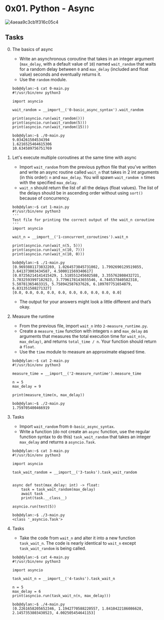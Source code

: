 # 0x01. Python - Async

![4aeaa9c3cb1f316c05c4](https://github.com/Abucheri/alx-backend-python/assets/24778489/8bb17205-1793-4d2d-bdc4-96bfe35fae1f)


## Tasks

0. The basics of async

	- Write an asynchronous coroutine that takes in an integer argument (`max_delay`, with a default value of `10`) named `wait_random` that waits for a random delay between `0` and `max_delay` (included and float value) seconds and eventually returns it.
	- Use the `random` module.

	```
	bob@dylan:~$ cat 0-main.py
	#!/usr/bin/env python3

	import asyncio

	wait_random = __import__('0-basic_async_syntax').wait_random

	print(asyncio.run(wait_random()))
	print(asyncio.run(wait_random(5)))
	print(asyncio.run(wait_random(15)))

	bob@dylan:~$ ./0-main.py
	9.034261504534394
	1.6216525464615306
	10.634589756751769
	```

1. Let's execute multiple coroutines at the same time with async

	- Import `wait_random` from the previous python file that you’ve written and write an async routine called `wait_n` that takes in 2 int arguments (in this order): `n` and `max_delay`. You will spawn `wait_random n` times with the specified `max_delay`.
	- `wait_n` should return the list of all the delays (float values). The list of the delays should be in ascending order without using `sort()` because of concurrency.

	```
	bob@dylan:~$ cat 1-main.py
	#!/usr/bin/env python3
	'''
	Test file for printing the correct output of the wait_n coroutine
	'''
	import asyncio

	wait_n = __import__('1-concurrent_coroutines').wait_n

	print(asyncio.run(wait_n(5, 5)))
	print(asyncio.run(wait_n(10, 7)))
	print(asyncio.run(wait_n(10, 0)))

	bob@dylan:~$ ./1-main.py
	[0.9693881173832269, 1.0264573845731002, 1.7992690129519855, 3.641373003434587, 4.500011569340617]
	[0.07256214141415429, 1.518551245602588, 3.355762808432721, 3.7032593997182923, 3.7796178143655546, 4.744537840582318, 5.50781365463315, 5.758942587637626, 6.109707751654879, 6.831351588271327]
	[0.0, 0.0, 0.0, 0.0, 0.0, 0.0, 0.0, 0.0, 0.0, 0.0]
	```

	- The output for your answers might look a little different and that’s okay.

2. Measure the runtime

	- From the previous file, import `wait_n` into `2-measure_runtime.py`.
	- Create a `measure_time` function with integers `n` and `max_delay` as arguments that measures the total execution time for `wait_n(n, max_delay)`, and returns `total_time / n`. Your function should return a `float`.
	- Use the `time` module to measure an approximate elapsed time.

	```
	bob@dylan:~$ cat 2-main.py
	#!/usr/bin/env python3

	measure_time = __import__('2-measure_runtime').measure_time

	n = 5
	max_delay = 9

	print(measure_time(n, max_delay))

	bob@dylan:~$ ./2-main.py
	1.759705400466919
	```

3. Tasks

	- Import `wait_random` from `0-basic_async_syntax`.
	- Write a function (do not create an `async` function, use the regular function syntax to do this) `task_wait_random` that takes an integer `max_delay` and returns a `asyncio.Task`.

	```
	bob@dylan:~$ cat 3-main.py
	#!/usr/bin/env python3

	import asyncio

	task_wait_random = __import__('3-tasks').task_wait_random


	async def test(max_delay: int) -> float:
	    task = task_wait_random(max_delay)
	    await task
	    print(task.__class__)

	asyncio.run(test(5))

	bob@dylan:~$ ./3-main.py
	<class '_asyncio.Task'>
	```

4. Tasks

	- Take the code from `wait_n` and alter it into a new function `task_wait_n`. The code is nearly identical to `wait_n` except `task_wait_random` is being called.

	```
	bob@dylan:~$ cat 4-main.py
	#!/usr/bin/env python3

	import asyncio

	task_wait_n = __import__('4-tasks').task_wait_n

	n = 5
	max_delay = 6
	print(asyncio.run(task_wait_n(n, max_delay)))

	bob@dylan:~$ ./4-main.py
	[0.2261658205652346, 1.1942770588220557, 1.8410422186086628, 2.1457353803430523, 4.002505454641153]
	```
